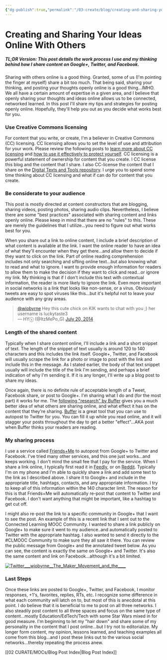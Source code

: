 ```yaml
---
{"dg-publish":true,"permalink":"/03-create/blog/creating-and-sharing-your-ideas-online-with-others/","title":"Creating and Sharing Your Ideas Online With Others","tags":["creative-commons","open-source","sharing"]}
---
```


# Creating and Sharing Your Ideas Online With Others

##### TL;DR Version: This post details the work process I use and my thinking behind how I share content on Google+, Twitter, and Facebook.

Sharing with others online is a good thing. Granted, some of us (I'm pointing the finger at myself) share a bit too much. That being said, sharing your thinking, and posting your thoughts openly online is a good thing...IMHO. We all have a certain amount of expertise in a given area, and I believe that openly sharing your thoughts and ideas online allows us to be connected, networked learned. In this post I'll share my tips and strategies for posting openly online. Hopefully, they'll help you out as you decide what works best for you.

### Use Creative Commons licensing

For content that you write, or create, I'm a believer in Creative Commons (CC) licensing. CC licensing allows you to set the level of use and attribution for your work. Please review the following posts to [learn more about CC licensing](http://wiobyrne.com/creative-commons-licensing-of-open-educational-content/) and [how to use it effectively to protect yourself](http://wiobyrne.com/post-promote-and-protect-your-content-online-using-creative-commons-licensing/). CC licensing is a powerful statement of ownership for content that you create. I CC license this blog and the content that I share. I also CC-license the content that I share on the [Digital Texts and Tools repository](https://sites.google.com/site/textsandtools/). I urge you to spend some time thinking about CC licensing and what if can do for content that you create.

### Be considerate to your audience

This post is mostly directed at content constructors that are blogging, sharing videos, posting photos, sharing audio clips. Nevertheless, I believe there are some "best practices" associated with sharing content and links openly online. Please keep in mind that there are no "rules" to this. These are merely the guidelines that I utilize...you need to figure out what works best for you.

When you share out a link to online content, I include a brief description of what content is available at the link. I want the online reader to have an idea of what they'll encounter when they get there...and allow them to decide if they want to click on the link. Part of online reading comprehension includes not only searching and sifting online text...but also knowing what to read and what to ignore. I want to provide enough information for readers to allow them to make the decision if they want to click and read...or ignore my link. My thinking is that if I don't include this text with contextual information, the reader is more likely to ignore the link. Even more important in social networks is a link that looks like non-sense, or a virus. Obviously tweets are easy to spot viruses like this...but it's helpful not to leave your audience with any gray areas.

<blockquote class="twitter-tweet" data-partner="tweetdeck"><a href="https://twitter.com/wiobyrne">@wiobyrne</a> Hey this cute chick on KIK wants to chat with you ;) her username is luckytaste3<div></div>— HYⓧ (@ItzMePo_G) <a href="https://twitter.com/ItzMePo_G/statuses/490935007439888384">July 20, 2014</a></blockquote>

### Length of the shared content

Typically when I share content online, I'll include a link and a short snippet of text. The length of the snippet of text usually is around 120 to 140 characters and this includes the link itself. Google+, Twitter, and Facebook will usually scrape the link for a photo or image to post with the link and include this in the message. As I stated earlier, the body of that text snippet usually will include the title of the link I'm sending, and perhaps a brief indication of why I'm sending it. If it is any longer, I'll write up a blog post to share my ideas.

Once again, there is no definite rule of acceptable length of a Tweet, Facebook share, or post to Google+. I'm sharing what I do and (for the most part) it works for me. The [following "research" by Buffer](http://blog.bufferapp.com/the-ideal-length-of-everything-online-according-to-science?utm_campaign=weekly_digest) gives you a much better idea of what others are sharing online, and what effect it has on the content that they're sharing. [Buffer](https://bufferapp.com/) is a great tool that you can use to autopost to Twitter for you. You can fill it up while you read online, and it will stagger your posts throughout the day to get a better "effect"...AKA post when Buffer thinks your readers are reading.

### My sharing process

I use a service called [Friends+Me](https://friendsplus.me/) to autopost from Google+ to Twitter and Facebook. I've tried many other services, and this one just works...and keeps working. I don't mind the small fee that I pay for the service. When I share a link online, I typically first read it in [Feedly](https://twitter.com/feedly), or on [Reddit](http://www.reddit.com/). Typically I'm on my phone and I'm able to quickly share a link and add some text to the link as I described above. I share it to Google+ and include in the appropriate title, hashtags, contacts, and any appropriate information. I try to keep all of this information within the 140 character limit. The reason for this is that Friends+Me will automatically re-post that content to Twitter and Facebook. I don't want anything that might be important, like a hashtag to get cut off.

I might also re-post the link to a specific community in Google+ that I want to see the post. An example of this is a recent link that I sent out to the Connected Learning MOOC Community. I wanted to share a link publicly on Google+ to make sure it went to my audience..and automatically posted to Twitter with the appropriate hashtag. I also wanted to send it directly to the #CLMOOC Community to make sure they all saw it there. You can review the public message from Google+ and the annotated tweet below. As you can see, the content is exactly the same on Google+ and Twitter. It's also the same content and link on Facebook...although it's a bit limited.

<script src="https://apis.google.com/js/plusone.js"></script>

[![Twitter___wiobyrne__The_Maker_Movement_and_the____](images/Twitter___wiobyrne__The_Maker_Movement_and_the____-271x300.jpg)](http://wiobyrne.com/wp-content/uploads/2014/07/Twitter___wiobyrne__The_Maker_Movement_and_the____.jpg)

### Last Steps

Once these links are posted to Google+, Twitter, and Facebook, I monitor responses, +1's, favorites, replies, RTs, etc. I recognize some difference in what each community will latch on to, but most of this is anecdotal at this point. I do believe that it is beneficial to me to post on all three networks. I also steadily post content to all three spaces and focus on the same type of content...mostly Education/EdTech/Tech with some Star Wars mixed in for good measure. I'm beginning to let my "hair down" and share some of my personality in the content that I post online...but I try not to editorialize. My longer form content, my opinion, lessons learned, and teaching examples all come from this blog...and I post these links out to the various social networks...thereby repeating the process anew.

[[02 CURATE/MOCs/Blog Post Index\|Blog Post Index]]